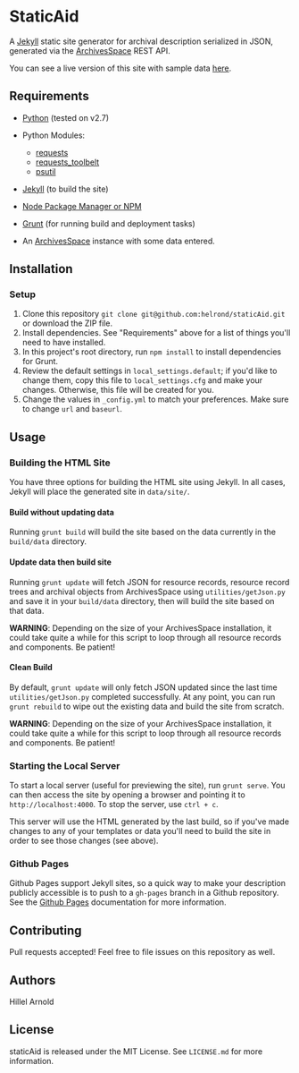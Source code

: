 # StaticAid

A [Jekyll](http://jekyllrb.com/) static site generator for archival description serialized in JSON, generated via the 
[ArchivesSpace](http://archivesspace.org) REST API.

You can see a live version of this site with sample data [here](http://hillelarnold.com/staticAid/).

## Requirements

*   [Python](https://wiki.python.org/moin/BeginnersGuide) (tested on v2.7)
*   Python Modules:

    *   [requests](http://www.python-requests.org/en/latest/)
    *   [requests_toolbelt](https://github.com/sigmavirus24/requests-toolbelt)
    *   [psutil](https://github.com/giampaolo/psutil)


*   [Jekyll](http://jekyllrb.com/) (to build the site)
*   [Node Package Manager or NPM](https://www.npmjs.com/)
*   [Grunt](http://gruntjs.com/getting-started) (for running build and deployment tasks)
*   An [ArchivesSpace](http://archivesspace.org/) instance with some data entered.

## Installation

### Setup

1.  Clone this repository `git clone git@github.com:helrond/staticAid.git` or download the ZIP file.
2.  Install dependencies. See "Requirements" above for a list of things you'll need to have installed.
3.  In this project's root directory, run `npm install` to install dependencies for Grunt.
4.  Review the default settings in `local_settings.default`; if you'd like to change them, copy this file
    to `local_settings.cfg` and make your changes. Otherwise, this file will be created for you.
5.  Change the values in `_config.yml` to match your preferences. Make sure to change `url` and `baseurl`.

## Usage

### Building the HTML Site

You have three options for building the HTML site using Jekyll. In all cases, Jekyll will place the generated site 
in `data/site/`.

#### Build without updating data

Running `grunt build` will build the site based on the data currently in the `build/data` directory.

#### Update data then build site

Running `grunt update` will fetch JSON for resource records, resource record trees and archival objects from ArchivesSpace 
using `utilities/getJson.py` and save it in your `build/data` directory, then will build the site based on that data.

**WARNING**: Depending on the size of your ArchivesSpace installation, it could take quite a while for this script to 
loop through all resource records and components. Be patient!

#### Clean Build

By default, `grunt update` will only fetch JSON updated since the last time `utilities/getJson.py` completed successfully. 
At any point, you can run `grunt rebuild` to wipe out the existing data and build the site from scratch.

**WARNING**: Depending on the size of your ArchivesSpace installation, it could take quite a while for this script to 
loop through all resource records and components. Be patient!

### Starting the Local Server

To start a local server (useful for previewing the site), run `grunt serve`. You can then access the site by opening a 
browser and pointing it to `http://localhost:4000`. To stop the server, use `ctrl + c`.

This server will use the HTML generated by the last build, so if you've made changes to any of your templates or data 
you'll need to build the site in order to see those changes (see above).

### Github Pages

Github Pages support Jekyll sites, so a quick way to make your description publicly accessible is to push to a 
`gh-pages` branch in a Github repository. See the [Github Pages](https://pages.github.com/) documentation 
for more information.

## Contributing

Pull requests accepted! Feel free to file issues on this repository as well.

## Authors

Hillel Arnold

## License

staticAid is released under the MIT License. See `LICENSE.md` for more information.
